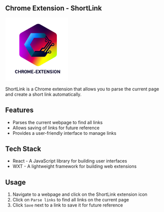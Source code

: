 ## Chrome Extension - ShortLink

<img width='200' height='200' src="./docs/public/logo.webp">

ShortLink is a Chrome extension that allows you to parse the current page and create a short link automatically.

## Features

- Parses the current webpage to find all links
- Allows saving of links for future reference
- Provides a user-friendly interface to manage links

## Tech Stack

- React - A JavaScript library for building user interfaces
- WXT - A lightweight framework for building web extensions

## Usage

1. Navigate to a webpage and click on the ShortLink extension icon
2. Click on `Parse links` to find all links on the current page
3. Click `Save` next to a link to save it for future reference
